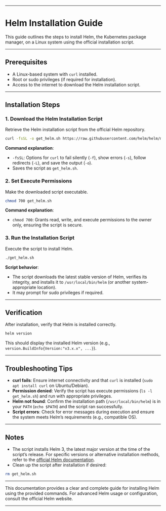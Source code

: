 
---

# Helm Installation Guide

This guide outlines the steps to install Helm, the Kubernetes package manager, on a Linux system using the official installation script.

---

## Prerequisites
- A Linux-based system with `curl` installed.
- Root or sudo privileges (if required for installation).
- Access to the internet to download the Helm installation script.

---

## Installation Steps

### 1. Download the Helm Installation Script
Retrieve the Helm installation script from the official Helm repository.

```bash
curl -fsSL -o get_helm.sh https://raw.githubusercontent.com/helm/helm/main/scripts/get-helm-3
```

**Command explanation**:
- `-fsSL`: Options for `curl` to fail silently (`-f`), show errors (`-s`), follow redirects (`-L`), and save the output (`-o`).
- Saves the script as `get_helm.sh`.

### 2. Set Execute Permissions
Make the downloaded script executable.

```bash
chmod 700 get_helm.sh
```

**Command explanation**:
- `chmod 700`: Grants read, write, and execute permissions to the owner only, ensuring the script is secure.

### 3. Run the Installation Script
Execute the script to install Helm.

```bash
./get_helm.sh
```

**Script behavior**:
- The script downloads the latest stable version of Helm, verifies its integrity, and installs it to `/usr/local/bin/helm` (or another system-appropriate location).
- It may prompt for sudo privileges if required.

---

## Verification
After installation, verify that Helm is installed correctly.

```bash
helm version
```

This should display the installed Helm version (e.g., `version.BuildInfo{Version:"v3.x.x", ...}`).

---

## Troubleshooting Tips
- **curl fails**: Ensure internet connectivity and that `curl` is installed (`sudo apt install curl` on Ubuntu/Debian).
- **Permission denied**: Verify the script has execute permissions (`ls -l get_helm.sh`) and run with appropriate privileges.
- **Helm not found**: Confirm the installation path (`/usr/local/bin/helm`) is in your `PATH` (`echo $PATH`) and the script ran successfully.
- **Script errors**: Check for error messages during execution and ensure the system meets Helm’s requirements (e.g., compatible OS).

---

## Notes
- The script installs Helm 3, the latest major version at the time of the script’s release. For specific versions or alternative installation methods, refer to the [official Helm documentation](https://helm.sh/docs/intro/install/).
- Clean up the script after installation if desired:

```bash
rm get_helm.sh
```

---

This documentation provides a clear and complete guide for installing Helm using the provided commands. For advanced Helm usage or configuration, consult the official Helm website.

--- 

